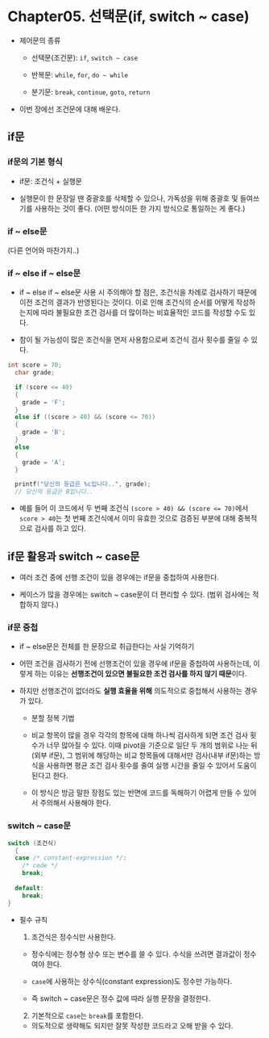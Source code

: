 # Chapter05. 선택문(if, switch ~ case)

- 제어문의 종류

  - 선택문(조건문): `if`, `switch ~ case`

  - 반복문: `while`, `for`, `do ~ while`

  - 분기문: `break`, `continue`, `goto`, `return`

- 이번 장에선 조건문에 대해 배운다.

## if문

### if문의 기본 형식

- if문: 조건식 + 실행문

- 실행문이 한 문장일 땐 중괄호를 삭제할 수 있으나, 가독성을 위해 중괄호 및 들여쓰기를 사용하는 것이 좋다. (어떤 방식이든 한 가지 방식으로 통일하는 게 좋다.)

### if ~ else문

(다른 언어와 마찬가지..)

### if ~ else if ~ else문

- if ~ else if ~ else문 사용 시 주의해야 할 점은, 조건식을 차례로 검사하기 때문에 이전 조건의 결과가 반영된다는 것이다. 이로 인해 조건식의 순서를 어떻게 작성하는지에 따라 불필요한 조건 검사를 더 많이하는 비효율적인 코드를 작성할 수도 있다.

- 참이 될 가능성이 많은 조건식을 먼저 사용함으로써 조건식 검사 횟수를 줄일 수 있다.

```c
int score = 70;
  char grade;

  if (score <= 40)
  {
    grade = 'F';
  }
  else if ((score > 40) && (score <= 70))
  {
    grade = 'B';
  }
  else
  {
    grade = 'A';
  }

  printf("당신의 등급은 %c입니다..", grade);
  // 당신의 등급은 B입니다..
```

- 예를 들어 이 코드에서 두 번째 조건식 `(score > 40) && (score <= 70)`에서 `score > 40`는 첫 번째 조건식에서 이미 유효한 것으로 검증된 부분에 대해 중복적으로 검사를 하고 있다.

## if문 활용과 switch ~ case문

- 여러 조건 중에 선행 조건이 있을 경우에는 if문을 중첩하여 사용한다.

- 케이스가 많을 경우에는 switch ~ case문이 더 편리할 수 있다. (범위 검사에는 적합하지 않다.)

### if문 중첩

- if ~ else문은 전체를 한 문장으로 취급한다는 사실 기억하기

- 어떤 조건을 검사하기 전에 선행조건이 있을 경우에 if문을 중첩하여 사용하는데, 이렇게 하는 이유는 <b>선행조건이 있으면 불필요한 조건 검사를 하지 않기 때문</b>이다.

- 하지만 선행조건이 없더라도 <b>실행 효율을 위해</b> 의도적으로 중첩해서 사용하는 경우가 있다.

  - 분할 정복 기법

  - 비교 항목이 많을 경우 각각의 항목에 대해 하나씩 검사하게 되면 조건 검사 횟수가 너무 많아질 수 있다. 이때 pivot을 기준으로 일단 두 개의 범위로 나눈 뒤(외부 if문), 그 범위에 해당하는 비교 항목들에 대해서만 검사(내부 if문)하는 방식을 사용하면 평균 조건 검사 횟수를 줄여 실행 시간을 줄일 수 있어서 도움이 된다고 한다.

  - 이 방식은 방금 말한 장점도 있는 반면에 코드를 독해하기 어렵게 만들 수 있어서 주의해서 사용해야 한다.

### switch ~ case문

```c
switch (조건식)
  {
  case /* constant-expression */:
    /* code */
    break;
  
  default:
    break;
}
```

- 필수 규칙

  1. 조건식은 정수식만 사용한다.

    - 정수식에는 정수형 상수 또는 변수를 쓸 수 있다. 수식을 쓰려면 결과값이 정수여야 한다.

    - `case`에 사용하는 상수식(constant expression)도 정수만 가능하다.

    - 즉 switch ~ case문은 정수 값에 따라 실행 문장을 결정한다.

  2. 기본적으로 `case`는 `break`를 포함한다.

    - 의도적으로 생략해도 되지만 잘못 작성한 코드라고 오해 받을 수 있다.
